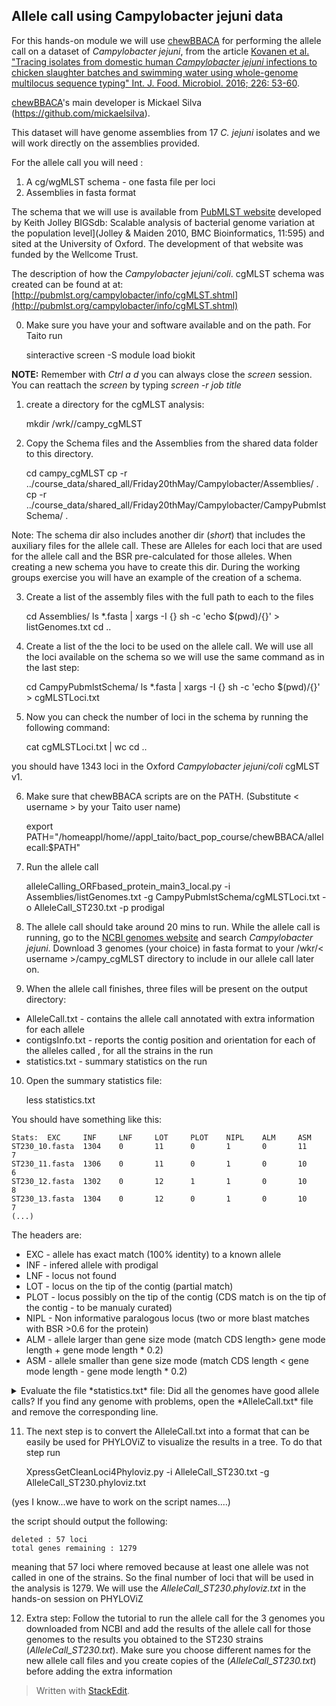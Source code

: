 
## Allele call using Campylobacter jejuni data ##

For this hands-on module we will use [chewBBACA](https://github.com/mickaelsilva/chewBBACA) for performing the allele call on a dataset of *Campylobacter jejuni*, from the article 
[Kovanen et al. "Tracing isolates from domestic human *Campylobacter jejuni* infections to chicken slaughter batches and swimming water using whole-genome multilocus sequence typing" Int. J. Food. Microbiol. 2016; 226: 53-60](http://www.ncbi.nlm.nih.gov/pubmed/27041390).

[chewBBACA](https://github.com/mickaelsilva/chewBBACA)'s main developer is Mickael Silva (https://github.com/mickaelsilva).

This dataset will have genome assemblies from 17 *C. jejuni* isolates and we will work directly on the assemblies provided.

For the allele call you will need :  

 1. A cg/wgMLST schema - one fasta file per loci
 2. Assemblies in fasta format

The schema that we will use is available from [PubMLST website](http://pubmlst.org/) developed by Keith Jolley BIGSdb: Scalable analysis of bacterial genome variation at the population level](Jolley & Maiden 2010, BMC Bioinformatics, 11:595) and sited at the University of Oxford. The development of that website was funded by the Wellcome Trust.

The description of how the  *Campylobacter jejuni/coli*. cgMLST schema was created can be found at at: [http://pubmlst.org/campylobacter/info/cgMLST.shtml](http://pubmlst.org/campylobacter/info/cgMLST.shtml)

0) Make sure you have your and software available and on the path. For Taito run

    sinteractive
    screen -S <job title>
    module load biokit

**NOTE:** Remember with *Ctrl a d* you can always close the *screen* session. You can reattach the *screen* by typing *screen -r job title*

1) create a directory for the cgMLST analysis:

    mkdir /wrk/<username>/campy_cgMLST

2) Copy the Schema files and the Assemblies from the shared data folder to this directory. 
		
    cd campy_cgMLST
    cp -r ../course_data/shared_all/Friday20thMay/Campylobacter/Assemblies/ .
    cp -r ../course_data/shared_all/Friday20thMay/Campylobacter/CampyPubmlstSchema/ .
  
  Note: The schema dir also includes another dir (*short*) that includes the auxiliary files for the allele call. These are Alleles for each loci that are used for the allele call and the BSR pre-calculated for those alleles. When creating a new schema you have to create this dir. During the working groups exercise you will have an example of the creation of a schema.
   
3) Create a list of the assembly files with the full path to each to the files

	cd Assemblies/
	ls *.fasta | xargs -I {} sh -c 'echo $(pwd)/{}' > listGenomes.txt
	cd ..
	
4) Create a list of the the loci to be used on the allele call. We will use all the loci available on the schema so we will use the same command as in the last step:

	cd CampyPubmlstSchema/
	ls *.fasta | xargs -I {} sh -c 'echo $(pwd)/{}' > cgMLSTLoci.txt

5) Now you can check the number of loci in the schema by running the following command:
	
	cat cgMLSTLoci.txt | wc
	cd ..
	 
you should have 1343 loci in the Oxford *Campylobacter jejuni/coli* cgMLST v1.

6) Make sure that chewBBACA scripts are on the PATH. (Substitute < username > by your Taito user name)

    export PATH="/homeappl/home/<username>/appl_taito/bact_pop_course/chewBBACA/allelecall:$PATH"

7) Run the allele call

     alleleCalling_ORFbased_protein_main3_local.py -i Assemblies/listGenomes.txt -g CampyPubmlstSchema/cgMLSTLoci.txt -o AlleleCall_ST230.txt -p prodigal

8) The allele call should take around 20 mins to run. While the allele call is running, go to the [NCBI genomes website](http://www.ncbi.nlm.nih.gov/genome/) and search *Campylobacter jejuni*. Download 3 genomes (your choice) in fasta format to your  /wkr/< username >/campy_cgMLST directory to include in our allele call later on.

9) When the allele call finishes, three files will be present on the output directory:    

 - AlleleCall.txt  - contains the allele call annotated with extra information for each allele 
 - contigsInfo.txt - reports the contig position and orientation for each of the alleles  called , for all the strains in the run
 - statistics.txt - summary statistics on the run

10) Open the summary statistics file:

    less statistics.txt
 
 You should have something like this:
 

    Stats:  EXC     INF     LNF     LOT     PLOT    NIPL    ALM     ASM
	ST230_10.fasta  1304    0       11      0       1       0       11      7
	ST230_11.fasta  1306    0       11      0       1       0       10      6
	ST230_12.fasta  1302    0       12      1       1       0       10      8
	ST230_13.fasta  1304    0       12      0       1       0       10      7
	(...)


The headers are:

 - EXC - allele has exact match (100% identity) to a known allele
 - INF - infered allele with prodigal
 - LNF - locus not found
 - LOT - locus on the tip of the contig (partial match)
 - PLOT - locus possibly on the tip of the contig (CDS match is on the tip of the contig - to be manualy curated) 
 - NIPL - Non informative paralogous locus (two or more blast matches with BSR >0.6 for the protein)
 - ALM - allele larger than gene size mode (match CDS length> gene mode length + gene mode length * 0.2)
 - ASM - allele smaller than gene size mode (match CDS length < gene mode length - gene mode length * 0.2)
 
<details> <summary>Evaluate the file *statistics.txt* file: Did all the genomes have good allele calls?  If you find any genome with problems, open the *AlleleCall.txt* file and remove the corresponding line. </summary> The ST230_9.fasta has 1332 locus not found (LNF). Check the file size for this genome to see if matches the other strains. Remove this genome from the AlleleCall.txt
</details>

11) The next step is to convert the AlleleCall.txt into a format that can be easily be used for PHYLOViZ to visualize the results in a tree. To do that step run 

    XpressGetCleanLoci4Phyloviz.py -i AlleleCall_ST230.txt -g AlleleCall_ST230.phyloviz.txt 

(yes I know...we have to work on the script names....) 

the script should output the following:

    deleted : 57 loci
	total genes remaining : 1279

meaning that 57 loci where removed because at least one allele was not called in one of the strains. So the final number of loci that will be used in the analysis is 1279. We will use the *AlleleCall_ST230.phyloviz.txt* in the hands-on session on PHYLOViZ

12) Extra step: Follow the tutorial to run the allele call for the 3 genomes you downloaded from NCBI and add the results of the allele call for those genomes to the results you obtained to the ST230 strains (*AlleleCall_ST230.txt*). Make sure you choose different names for the new allele call files and you create copies of the (*AlleleCall_ST230.txt*) before adding the extra information  

> Written with [StackEdit](https://stackedit.io/).


